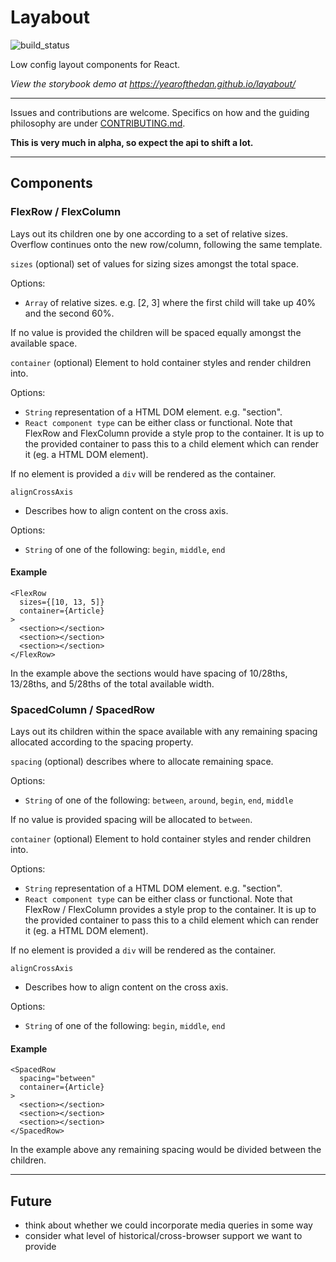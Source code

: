 # Layabout

![build_status](https://app.snap-ci.com/yearofthedan/layabout/branch/master/build_image)

Low config layout components for React.

*View the storybook demo at https://yearofthedan.github.io/layabout/*

---

Issues and contributions are welcome. Specifics on how and the guiding philosophy are under [CONTRIBUTING.md](https://github.com/rabblerouser/rabblerouser-core/blob/master/CONTRIBUTING.md).

**This is very much in alpha, so expect the api to shift a lot.**

---

## Components
### FlexRow / FlexColumn

Lays out its children one by one according to a set of relative sizes. Overflow continues onto the new row/column, following the same template.

`sizes` (optional) set of values for sizing sizes amongst the total space.

Options:
- `Array` of relative sizes. e.g. [2, 3] where the first child will take up 40% and the second 60%.

If no value is provided the children will be spaced equally amongst the available space.

`container` (optional) Element to hold container styles and render children into.

Options:
- `String` representation of a HTML DOM element. e.g. "section".
- `React component type` can be either class or functional. Note that FlexRow and FlexColumn provide a style prop to the container. It is up to the provided container to pass this to a child element which can render it (eg. a HTML DOM element).

If no element is provided a `div` will be rendered as the container.

`alignCrossAxis`
- Describes how to align content on the cross axis.

Options:
- `String` of one of the following: `begin`, `middle`, `end`



#### Example
~~~~
<FlexRow
  sizes={[10, 13, 5]}
  container={Article}
>
  <section></section>
  <section></section>
  <section></section>
</FlexRow>
~~~~

In the example above the sections would have spacing of 10/28ths, 13/28ths, and 5/28ths of the total available width.

### SpacedColumn / SpacedRow
Lays out its children within the space available with any remaining spacing allocated according to the spacing property.

`spacing` (optional) describes where to allocate remaining space.

Options:
- `String` of one of the following: `between`, `around`, `begin`, `end`, `middle`

If no value is provided spacing will be allocated to `between`.

`container` (optional) Element to hold container styles and render children into.

Options:
- `String` representation of a HTML DOM element. e.g. "section".
- `React component type` can be either class or functional. Note that  FlexRow / FlexColumn provides a style prop to the container. It is up to the provided container to pass this to a child element which can render it (eg. a HTML DOM element).

If no element is provided a `div` will be rendered as the container.

`alignCrossAxis`
- Describes how to align content on the cross axis.

Options:
- `String` of one of the following: `begin`, `middle`, `end`



#### Example
~~~~
<SpacedRow
  spacing="between"
  container={Article}
>
  <section></section>
  <section></section>
  <section></section>
</SpacedRow>
~~~~

In the example above any remaining spacing would be divided between the children.

---
## Future
- think about whether we could incorporate media queries in some way  
- consider what level of historical/cross-browser support we want to provide
